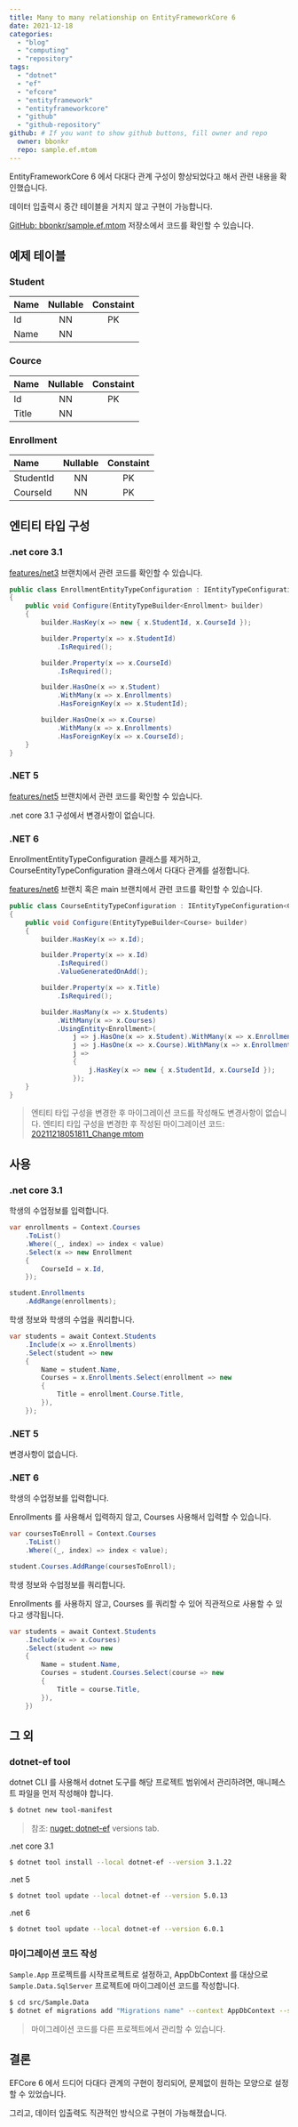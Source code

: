 ```yaml
---
title: Many to many relationship on EntityFrameworkCore 6
date: 2021-12-18
categories: 
  - "blog"
  - "computing"
  - "repository"
tags: 
  - "dotnet"
  - "ef"
  - "efcore"
  - "entityframework"
  - "entityframeworkcore"
  - "github"
  - "github-repository"
github: # If you want to show github buttons, fill owner and repo
  owner: bbonkr
  repo: sample.ef.mtom 
---    
```


EntityFrameworkCore 6 에서 다대다 관계 구성이 향상되었다고 해서 관련 내용을 확인했습니다.

데이터 입출력시 중간 테이블을 거치지 않고 구현이 가능합니다.

[GitHub: bbonkr/sample.ef.mtom](https://github.com/bbonkr/sample.ef.mtom) 저장소에서 코드를 확인할 수 있습니다.

## 예제 테이블

### Student

| Name | Nullable | Constaint |
| :-- | :-: | :-: |
| Id | NN | PK |
| Name | NN |  |

### Cource

| Name | Nullable | Constaint |
| :-- | :-: | :-: |
| Id | NN | PK |
| Title | NN |  |

### Enrollment

| Name | Nullable | Constaint |
| :-- | :-: | :-: |
| StudentId | NN | PK |
| CourseId | NN | PK |

## 엔티티 타입 구성

### .net core 3.1

[features/net3](https://github.com/bbonkr/sample.ef.mtom/tree/features/net3) 브랜치에서 관련 코드를 확인할 수 있습니다.

```csharp
public class EnrollmentEntityTypeConfiguration : IEntityTypeConfiguration<Enrollment>
{
    public void Configure(EntityTypeBuilder<Enrollment> builder)
    {
        builder.HasKey(x => new { x.StudentId, x.CourseId });

        builder.Property(x => x.StudentId)
            .IsRequired();

        builder.Property(x => x.CourseId)
            .IsRequired();

        builder.HasOne(x => x.Student)
            .WithMany(x => x.Enrollments)
            .HasForeignKey(x => x.StudentId);

        builder.HasOne(x => x.Course)
            .WithMany(x => x.Enrollments)
            .HasForeignKey(x => x.CourseId);                
    }
}
```

### .NET 5

[features/net5](https://github.com/bbonkr/sample.ef.mtom/tree/features/net5) 브랜치에서 관련 코드를 확인할 수 있습니다.

.net core 3.1 구성에서 변경사항이 없습니다.

### .NET 6

EnrollmentEntityTypeConfiguration 클래스를 제거하고, CourseEntityTypeConfiguration 클래스에서 다대다 관계를 설정합니다.

[features/net6](https://github.com/bbonkr/sample.ef.mtom/tree/features/net6) 브랜치 혹은 main 브랜치에서 관련 코드를 확인할 수 있습니다.

```csharp
public class CourseEntityTypeConfiguration : IEntityTypeConfiguration<Course>
{
    public void Configure(EntityTypeBuilder<Course> builder)
    {
        builder.HasKey(x => x.Id);

        builder.Property(x => x.Id)
            .IsRequired()
            .ValueGeneratedOnAdd();

        builder.Property(x => x.Title)
            .IsRequired();

        builder.HasMany(x => x.Students)
            .WithMany(x => x.Courses)
            .UsingEntity<Enrollment>(
                j => j.HasOne(x => x.Student).WithMany(x => x.Enrollments).HasForeignKey(x => x.StudentId),
                j => j.HasOne(x => x.Course).WithMany(x => x.Enrollments).HasForeignKey(x => x.CourseId),
                j =>
                {
                    j.HasKey(x => new { x.StudentId, x.CourseId });
                });
    }
}
```

> 엔티티 타입 구성을 변경한 후 마이그레이션 코드를 작성해도 변경사항이 없습니다. 엔티티 타입 구성을 변경한 후 작성된 마이그레이션 코드: [20211218051811\_Change mtom](https://github.com/bbonkr/sample.ef.mtom/blob/features/net6/src/Sample.Data.SqlServer/Migrations/20211218051811_Change%20mtom.cs)

## 사용

### .net core 3.1

학생의 수업정보를 입력합니다.

```csharp
var enrollments = Context.Courses
    .ToList()
    .Where((_, index) => index < value)
    .Select(x => new Enrollment
    {
        CourseId = x.Id,
    });

student.Enrollments
    .AddRange(enrollments);
```

학생 정보와 학생의 수업을 쿼리합니다.

```csharp
var students = await Context.Students
    .Include(x => x.Enrollments)
    .Select(student => new
    {
        Name = student.Name,
        Courses = x.Enrollments.Select(enrollment => new
        {
            Title = enrollment.Course.Title,
        }),
    });
```

### .NET 5

변경사항이 없습니다.

### .NET 6

학생의 수업정보를 입력합니다.

Enrollments 를 사용해서 입력하지 않고, Courses 사용해서 입력할 수 있습니다.

```csharp
var coursesToEnroll = Context.Courses
    .ToList()
    .Where((_, index) => index < value);

student.Courses.AddRange(coursesToEnroll);
```

학생 정보와 수업정보를 쿼리합니다.

Enrollments 를 사용하지 않고, Courses 를 쿼리할 수 있어 직관적으로 사용할 수 있다고 생각됩니다.

```csharp
var students = await Context.Students
    .Include(x => x.Courses)
    .Select(student => new
    {
        Name = student.Name,
        Courses = student.Courses.Select(course => new
        {
            Title = course.Title,
        }),
    })
```

## 그 외

### dotnet-ef tool

dotnet CLI 를 사용해서 dotnet 도구를 해당 프로젝트 범위에서 관리하려면, 매니페스트 파일을 먼저 작성해야 합니다.

```bash
$ dotnet new tool-manifest
```

> 참조: [nuget: dotnet-ef](https://www.nuget.org/packages/dotnet-ef/) versions tab.

.net core 3.1

```bash
$ dotnet tool install --local dotnet-ef --version 3.1.22
```

.net 5

```bash
$ dotnet tool update --local dotnet-ef --version 5.0.13
```

.net 6

```bash
$ dotnet tool update --local dotnet-ef --version 6.0.1
```

### 마이그레이션 코드 작성

`Sample.App` 프로젝트를 시작프로젝트로 설정하고, AppDbContext 를 대상으로 `Sample.Data.SqlServer` 프로젝트에 마이그레이션 코드를 작성합니다.

```bash
$ cd src/Sample.Data
$ dotnet ef migrations add "Migrations name" --context AppDbContext --startup-project ../Sample.App --project ../Sample.Data.SqlServer 
```

> 마이그레이션 코드를 다른 프로젝트에서 관리할 수 있습니다.

## 결론

EFCore 6 에서 드디어 다대다 관계의 구현이 정리되어, 문제없이 원하는 모양으로 설정할 수 있었습니다.

그리고, 데이터 입출력도 직관적인 방식으로 구현이 가능해졌습니다.

